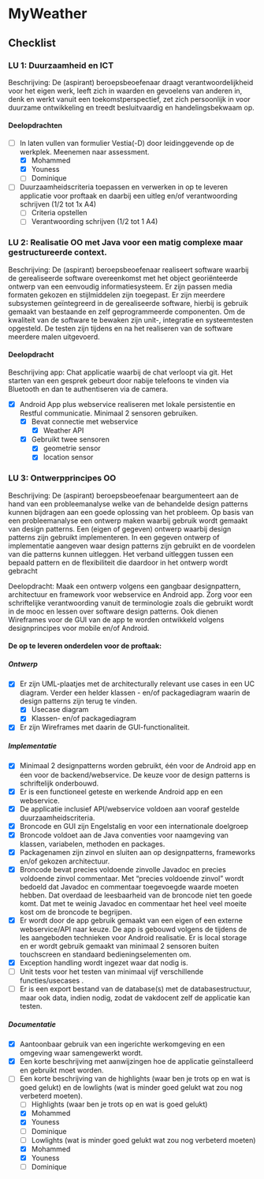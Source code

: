 # MyWeather

## Checklist
### LU 1: Duurzaamheid en ICT
Beschrijving: De (aspirant) beroepsbeoefenaar draagt verantwoordelijkheid voor het eigen werk, leeft zich in waarden en gevoelens van anderen in, denk en werkt vanuit een toekomstperspectief, zet zich persoonlijk in voor duurzame ontwikkeling en treedt besluitvaardig en handelingsbekwaam op.

#### Deelopdrachten
- [ ] In laten vullen van formulier Vestia(-D) door leidinggevende op de werkplek. Meenemen naar assessment.
  - [X] Mohammed
  - [X] Youness
  - [ ] Dominique
- [ ] Duurzaamheidscriteria toepassen en verwerken in op te leveren applicatie voor proftaak en daarbij een uitleg en/of verantwoording schrijven (1/2 tot 1x A4)
  - [ ] Criteria opstellen
  - [ ] Verantwoording schrijven (1/2 tot 1 A4)

### LU 2: Realisatie OO met Java voor een matig complexe maar gestructureerde context.
Beschrijving:  De (aspirant) beroepsbeoefenaar realiseert software waarbij de gerealiseerde software overeenkomst met het object georiënteerde ontwerp van een eenvoudig informatiesysteem. Er zijn passen media formaten gekozen en stijlmiddelen zijn toegepast. Er zijn meerdere subsystemen geïntegreerd in de gerealiseerde software, hierbij is gebruik gemaakt van bestaande en zelf geprogrammeerde componenten. Om de kwaliteit van de software te bewaken zijn unit-, integratie en systeemtesten opgesteld. De testen zijn tijdens en na het realiseren van de software meerdere malen uitgevoerd.

#### Deelopdracht
Beschrijving app:
Chat applicatie waarbij de chat verloopt via git. Het starten van een gesprek gebeurt door nabije telefoons te vinden via Bluetooth en dan te authentiseren via de camera.

- [X] Android App plus webservice realiseren met lokale persistentie en Restful communicatie. Minimaal 2 sensoren gebruiken.
  - [X] Bevat connectie met webservice
    - [X] Weather API
  - [X] Gebruikt twee sensoren
    - [X] geometrie sensor
    - [X] location sensor

### LU 3: Ontwerpprincipes OO
Beschrijving: De (aspirant) beroepsbeoefenaar beargumenteert aan de hand van een probleemanalyse welke van de behandelde design patterns kunnen bijdragen aan een goede oplossing van het probleem. Op basis van een probleemanalyse een ontwerp maken waarbij gebruik wordt gemaakt van design patterns. Een (eigen of gegeven) ontwerp waarbij design patterns zijn gebruikt implementeren. In een gegeven ontwerp of implementatie aangeven waar design patterns zijn gebruikt en de voordelen van die patterns kunnen uitleggen. Het verband uitleggen tussen een bepaald pattern en de flexibiliteit die daardoor in het ontwerp wordt gebracht

Deelopdracht: Maak een ontwerp volgens een gangbaar designpattern, architectuur en framework voor webservice en Android app. Zorg voor een schriftelijke verantwoording vanuit de terminologie zoals die gebruikt wordt in de mooc en lessen over software design patterns. Ook dienen Wireframes voor de GUI van de app te worden ontwikkeld volgens designprincipes voor mobile en/of Android.

#### De op te leveren onderdelen voor de proftaak:
##### Ontwerp
- [X] Er zijn UML-plaatjes met de architecturally relevant use cases in een UC diagram. Verder een helder klassen - en/of packagediagram waarin de design patterns zijn terug te vinden.
  - [X] Usecase diagram
  - [X] Klassen- en/of packagediagram
- [X] Er zijn Wireframes met daarin de GUI-functionaliteit.

##### Implementatie
- [X] Minimaal 2 designpatterns worden gebruikt, één voor de Android app en éen voor de backend/webservice. De keuze voor de design patterns is schriftelijk onderbouwd.
- [X] Er is een functioneel geteste en werkende Android app en een webservice.
- [X] De applicatie inclusief API/webservice voldoen aan vooraf gestelde duurzaamheidscriteria.
- [X] Broncode en GUI zijn Engelstalig en voor een internationale doelgroep
- [X] Broncode voldoet aan de Java conventies voor naamgeving van klassen, variabelen, methoden en packages.
- [X] Packagenamen zijn zinvol en sluiten aan op designpatterns, frameworks en/of gekozen architectuur.
- [X] Broncode bevat precies voldoende zinvolle Javadoc en precies voldoende zinvol commentaar. Met “precies voldoende zinvol” wordt bedoeld dat Javadoc en commentaar toegevoegde waarde moeten hebben. Dat overdaad de leesbaarheid van de broncode niet ten goede komt. Dat met te weinig Javadoc en commentaar het heel veel moeite kost om de broncode te begrijpen.
- [X] Er wordt door de app gebruik gemaakt van een eigen of een externe webservice/API naar keuze. De app is gebouwd volgens de tijdens de les aangeboden technieken voor Android realisatie. Er is local storage en er wordt gebruik gemaakt van minimaal 2 sensoren buiten touchscreen en standaard bedieningselementen om.
- [X] Exception handling wordt ingezet waar dat nodig is.
- [ ] Unit tests voor het testen van minimaal vijf verschillende functies/usecases .
- [ ] Er is een export bestand van de database(s) met de databasestructuur, maar ook data, indien nodig, zodat de vakdocent zelf de applicatie kan testen.

##### Documentatie
- [X] Aantoonbaar gebruik van een ingerichte werkomgeving en een omgeving waar samengewerkt wordt.
- [X] Een korte beschrijving met aanwijzingen hoe de applicatie geïnstalleerd en gebruikt moet worden.
- [ ] Een korte beschrijving van de highlights (waar ben je trots op en wat is goed gelukt) en de lowlights (wat is minder goed gelukt wat zou nog verbeterd moeten).
  - [ ] Highlights (waar ben je trots op en wat is goed gelukt)
   - [X] Mohammed
   - [X] Youness
   - [ ] Dominique
  - [ ] Lowlights (wat is minder goed gelukt wat zou nog verbeterd moeten)
   - [X] Mohammed
   - [X] Youness
   - [ ] Dominique
